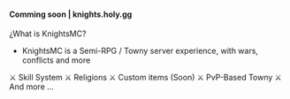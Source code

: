 #### Comming soon | knights.holy.gg

¿What is KnightsMC?

- KnightsMC is a Semi-RPG / Towny server experience, with wars, conflicts and more

⚔️ Skill System
⚔️ Religions
⚔️ Custom items (Soon)
⚔️ PvP-Based Towny
⚔️ And more ...
